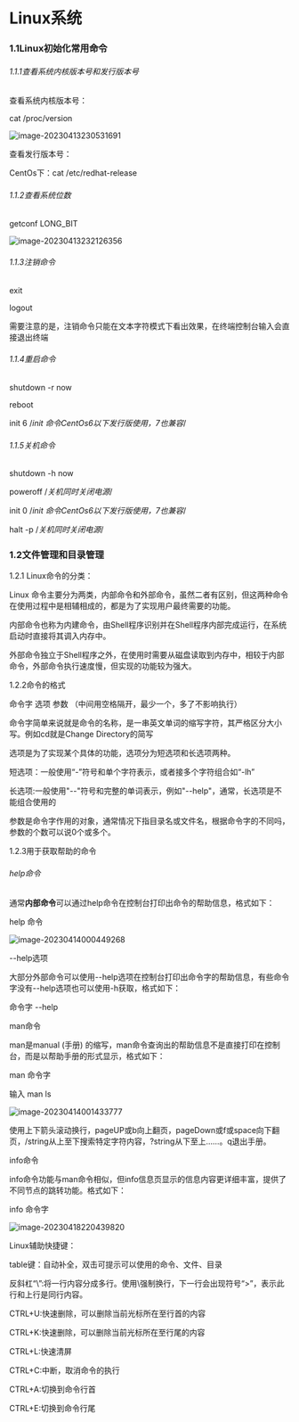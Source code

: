 # Linux系统

### 1.1Linux初始化常用命令

###### 1.1.1查看系统内核版本号和发行版本号

查看系统内核版本号：

cat   /proc/version

![image-20230413230531691](D:\Git\git-space\linux学习\imgs\image-20230413230531691.png)

查看发行版本号：

 CentOs下：cat /etc/redhat-release

###### 1.1.2查看系统位数

getconf LONG_BIT

![image-20230413232126356](D:\Git\git-space\linux学习\imgs\image-20230413232126356.png)

###### 1.1.3注销命令

exit

logout

需要注意的是，注销命令只能在文本字符模式下看出效果，在终端控制台输入会直接退出终端

###### 1.1.4重启命令

shutdown -r now

reboot 

init 6 /*init 命令CentOs6以下发行版使用，7也兼容*/

###### 1.1.5关机命令

shutdown -h now

poweroff   /*关机同时关闭电源*/

init 0  /*init 命令CentOs6以下发行版使用，7也兼容*/

halt -p   /*关机同时关闭电源*/

### 1.2文件管理和目录管理

1.2.1 Linux命令的分类：

Linux 命令主要分为两类，内部命令和外部命令，虽然二者有区别，但这两种命令在使用过程中是相辅相成的，都是为了实现用户最终需要的功能。

内部命令也称为内建命令，由Shell程序识别并在Shell程序内部完成运行，在系统启动时直接将其调入内存中。

外部命令独立于Shell程序之外，在使用时需要从磁盘读取到内存中，相较于内部命令，外部命令执行速度慢，但实现的功能较为强大。

1.2.2命令的格式

命令字   选项   参数  （中间用空格隔开，最少一个，多了不影响执行）

命令字简单来说就是命令的名称，是一串英文单词的缩写字符，其严格区分大小写。例如cd就是Change Directory的简写

选项是为了实现某个具体的功能，选项分为短选项和长选项两种。

短选项：一般使用“-”符号和单个字符表示，或者接多个字符组合如“-lh”

长选项:一般使用"--"符号和完整的单词表示，例如"--help"，通常，长选项是不能组合使用的

参数是命令字作用的对象，通常情况下指目录名或文件名，根据命令字的不同吗，参数的个数可以说0个或多个。

1.2.3用于获取帮助的命令

###### help命令

通常**内部命令**可以通过help命令在控制台打印出命令的帮助信息，格式如下：

help 命令

![image-20230414000449268](D:\Git\git-space\linux学习\imgs\image-20230414000449268.png)

--help选项

大部分外部命令可以使用--help选项在控制台打印出命令字的帮助信息，有些命令字没有--help选项也可以使用-h获取，格式如下：

命令字 --help

man命令

man是manual (手册) 的缩写，man命令查询出的帮助信息不是直接打印在控制台，而是以帮助手册的形式显示，格式如下：

man 命令字

输入 man ls

![image-20230414001433777](D:\Git\git-space\linux学习\imgs\image-20230414001433777.png)

使用上下箭头滚动换行，pageUP或b向上翻页，pageDown或f或space向下翻页，/string从上至下搜索特定字符内容，?string从下至上......。q退出手册。

info命令

info命令功能与man命令相似，但info信息页显示的信息内容更详细丰富，提供了不同节点的跳转功能。格式如下：

info 命令字

![image-20230418220439820](D:\Git\git-space\linux学习\imgs\image-20230418220439820.png)



Linux辅助快捷键：

table键：自动补全，双击可提示可以使用的命令、文件、目录

反斜杠“\”:将一行内容分成多行。使用\强制换行，下一行会出现符号“>”，表示此行和上行是同行内容。

CTRL+U:快速删除，可以删除当前光标所在至行首的内容

CTRL+K:快速删除，可以删除当前光标所在至行尾的内容

CTRL+L:快速清屏

CTRL+C:中断，取消命令的执行

CTRL+A:切换到命令行首

CTRL+E:切换到命令行尾